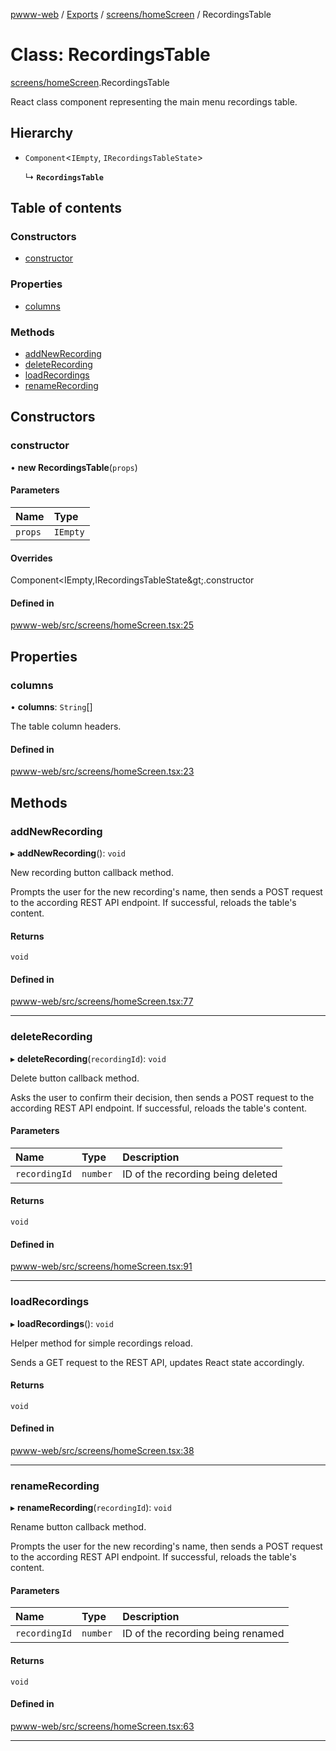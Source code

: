 [pwww-web](../README.md) / [Exports](../modules.md) / [screens/homeScreen](../modules/screens_homeScreen.md) / RecordingsTable

# Class: RecordingsTable

[screens/homeScreen](../modules/screens_homeScreen.md).RecordingsTable

React class component representing the main menu recordings table.

## Hierarchy

- `Component`<`IEmpty`, `IRecordingsTableState`\>

  ↳ **`RecordingsTable`**

## Table of contents

### Constructors

- [constructor](screens_homeScreen.RecordingsTable.md#constructor)

### Properties

- [columns](screens_homeScreen.RecordingsTable.md#columns)

### Methods

- [addNewRecording](screens_homeScreen.RecordingsTable.md#addnewrecording)
- [deleteRecording](screens_homeScreen.RecordingsTable.md#deleterecording)
- [loadRecordings](screens_homeScreen.RecordingsTable.md#loadrecordings)
- [renameRecording](screens_homeScreen.RecordingsTable.md#renamerecording)

## Constructors

### constructor

• **new RecordingsTable**(`props`)

#### Parameters

| Name | Type |
| :------ | :------ |
| `props` | `IEmpty` |

#### Overrides

Component&lt;IEmpty,IRecordingsTableState\&gt;.constructor

#### Defined in

[pwww-web/src/screens/homeScreen.tsx:25](https://github.com/barjin/pw-web/blob/3b77b1a/pwww-web/src/screens/homeScreen.tsx#L25)

## Properties

### columns

• **columns**: `String`[]

The table column headers.

#### Defined in

[pwww-web/src/screens/homeScreen.tsx:23](https://github.com/barjin/pw-web/blob/3b77b1a/pwww-web/src/screens/homeScreen.tsx#L23)

## Methods

### addNewRecording

▸ **addNewRecording**(): `void`

New recording button callback method.

Prompts the user for the new recording's name, then sends a POST request to the according REST API endpoint. If successful, reloads the table's content.

#### Returns

`void`

#### Defined in

[pwww-web/src/screens/homeScreen.tsx:77](https://github.com/barjin/pw-web/blob/3b77b1a/pwww-web/src/screens/homeScreen.tsx#L77)

___

### deleteRecording

▸ **deleteRecording**(`recordingId`): `void`

Delete button callback method.

Asks the user to confirm their decision, then sends a POST request to the according REST API endpoint. If successful, reloads the table's content.

#### Parameters

| Name | Type | Description |
| :------ | :------ | :------ |
| `recordingId` | `number` | ID of the recording being deleted |

#### Returns

`void`

#### Defined in

[pwww-web/src/screens/homeScreen.tsx:91](https://github.com/barjin/pw-web/blob/3b77b1a/pwww-web/src/screens/homeScreen.tsx#L91)

___

### loadRecordings

▸ **loadRecordings**(): `void`

Helper method for simple recordings reload.

Sends a GET request to the REST API, updates React state accordingly.

#### Returns

`void`

#### Defined in

[pwww-web/src/screens/homeScreen.tsx:38](https://github.com/barjin/pw-web/blob/3b77b1a/pwww-web/src/screens/homeScreen.tsx#L38)

___

### renameRecording

▸ **renameRecording**(`recordingId`): `void`

Rename button callback method.

Prompts the user for the new recording's name, then sends a POST request to the according REST API endpoint. If successful, reloads the table's content.

#### Parameters

| Name | Type | Description |
| :------ | :------ | :------ |
| `recordingId` | `number` | ID of the recording being renamed |

#### Returns

`void`

#### Defined in

[pwww-web/src/screens/homeScreen.tsx:63](https://github.com/barjin/pw-web/blob/3b77b1a/pwww-web/src/screens/homeScreen.tsx#L63)

___